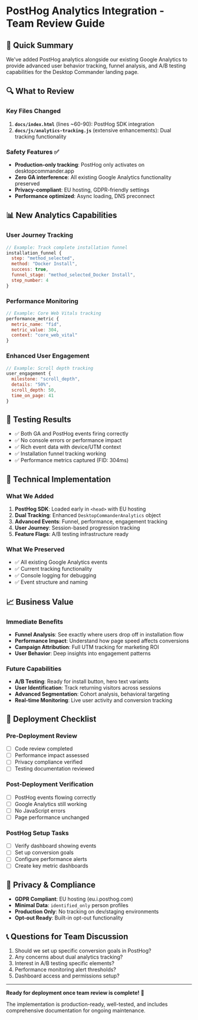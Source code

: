 # PostHog Analytics Integration - Team Review Guide

## 🎯 Quick Summary
We've added PostHog analytics alongside our existing Google Analytics to provide advanced user behavior tracking, funnel analysis, and A/B testing capabilities for the Desktop Commander landing page.

## 🔍 What to Review

### Key Files Changed
1. **`docs/index.html`** (lines ~60-90): PostHog SDK integration
2. **`docs/js/analytics-tracking.js`** (extensive enhancements): Dual tracking functionality

### Safety Features ✅
- **Production-only tracking**: PostHog only activates on desktopcommander.app
- **Zero GA interference**: All existing Google Analytics functionality preserved
- **Privacy-compliant**: EU hosting, GDPR-friendly settings
- **Performance optimized**: Async loading, DNS preconnect

## 📊 New Analytics Capabilities

### User Journey Tracking
```javascript
// Example: Track complete installation funnel
installation_funnel {
  step: "method_selected",
  method: "Docker Install", 
  success: true,
  funnel_stage: "method_selected_Docker Install",
  step_number: 4
}
```

### Performance Monitoring
```javascript
// Example: Core Web Vitals tracking
performance_metric {
  metric_name: "fid",
  metric_value: 304,
  context: "core_web_vital"
}
```

### Enhanced User Engagement
```javascript
// Example: Scroll depth tracking
user_engagement {
  milestone: "scroll_depth",
  details: "50%",
  scroll_depth: 50,
  time_on_page: 41
}
```

## 🧪 Testing Results
- ✅ Both GA and PostHog events firing correctly
- ✅ No console errors or performance impact
- ✅ Rich event data with device/UTM context
- ✅ Installation funnel tracking working
- ✅ Performance metrics captured (FID: 304ms)

## 🔧 Technical Implementation

### What We Added
1. **PostHog SDK**: Loaded early in `<head>` with EU hosting
2. **Dual Tracking**: Enhanced `DesktopCommanderAnalytics` object
3. **Advanced Events**: Funnel, performance, engagement tracking
4. **User Journey**: Session-based progression tracking
5. **Feature Flags**: A/B testing infrastructure ready

### What We Preserved
- ✅ All existing Google Analytics events
- ✅ Current tracking functionality
- ✅ Console logging for debugging
- ✅ Event structure and naming

## 📈 Business Value

### Immediate Benefits
- **Funnel Analysis**: See exactly where users drop off in installation flow
- **Performance Impact**: Understand how page speed affects conversions
- **Campaign Attribution**: Full UTM tracking for marketing ROI
- **User Behavior**: Deep insights into engagement patterns

### Future Capabilities
- **A/B Testing**: Ready for install button, hero text variants
- **User Identification**: Track returning visitors across sessions
- **Advanced Segmentation**: Cohort analysis, behavioral targeting
- **Real-time Monitoring**: Live user activity and conversion tracking

## 🚀 Deployment Checklist

### Pre-Deployment Review
- [ ] Code review completed
- [ ] Performance impact assessed
- [ ] Privacy compliance verified
- [ ] Testing documentation reviewed

### Post-Deployment Verification
- [ ] PostHog events flowing correctly
- [ ] Google Analytics still working
- [ ] No JavaScript errors
- [ ] Page performance unchanged

### PostHog Setup Tasks
- [ ] Verify dashboard showing events
- [ ] Set up conversion goals
- [ ] Configure performance alerts
- [ ] Create key metric dashboards

## 🔐 Privacy & Compliance
- **GDPR Compliant**: EU hosting (eu.i.posthog.com)
- **Minimal Data**: `identified_only` person profiles
- **Production Only**: No tracking on dev/staging environments
- **Opt-out Ready**: Built-in opt-out functionality

## 📞 Questions for Team Discussion
1. Should we set up specific conversion goals in PostHog?
2. Any concerns about dual analytics tracking?
3. Interest in A/B testing specific elements?
4. Performance monitoring alert thresholds?
5. Dashboard access and permissions setup?

---
**Ready for deployment once team review is complete!** 🚀

The implementation is production-ready, well-tested, and includes comprehensive documentation for ongoing maintenance.
